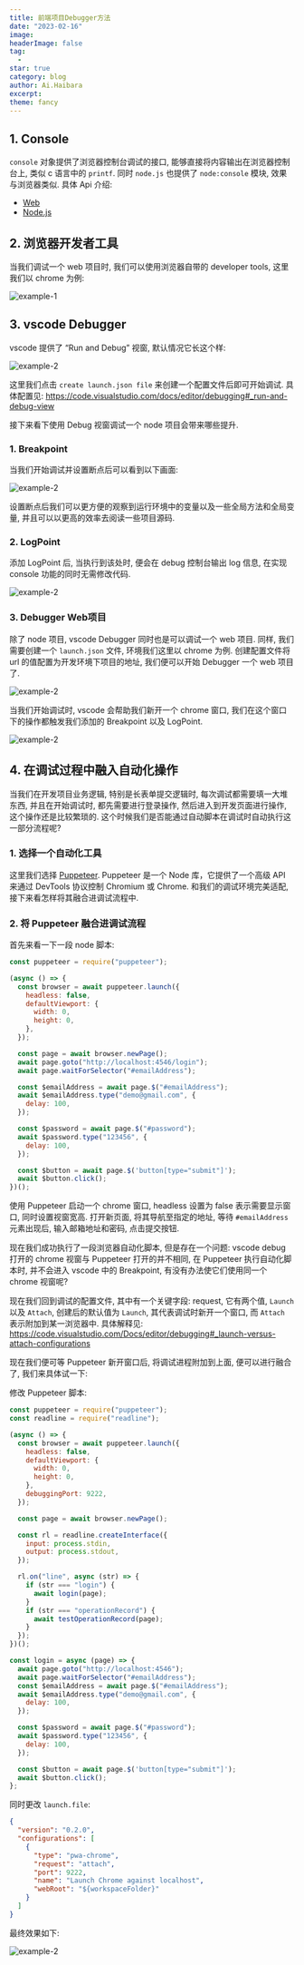 ```yaml
---
title: 前端项目Debugger方法
date: "2023-02-16"
image: 
headerImage: false
tag:
  -
star: true
category: blog
author: Ai.Haibara
excerpt: 
theme: fancy
---
```


## 1. Console

`console` 对象提供了浏览器控制台调试的接口, 能够直接将内容输出在浏览器控制台上, 类似 c 语言中的 `printf`. 同时 `node.js` 也提供了 `node:console` 模块, 效果与浏览器类似. 具体 Api 介绍:

* [Web](https://developer.mozilla.org/zh-CN/docs/Web/API/Console)
* [Node.js](https://nodejs.org/api/console.html)

## 2. 浏览器开发者工具

当我们调试一个 web 项目时, 我们可以使用浏览器自带的 developer tools, 这里我们以 chrome 为例:

![example-1](/assets/debugger_methods/example-1.gif)

## 3. vscode Debugger

vscode 提供了 “Run and Debug” 视窗, 默认情况它长这个样:

![example-2](/assets/debugger_methods/example-2.png)

这里我们点击 `create launch.json file` 来创建一个配置文件后即可开始调试. 具体配置见: <https://code.visualstudio.com/docs/editor/debugging#_run-and-debug-view>

接下来看下使用 Debug 视窗调试一个 node 项目会带来哪些提升.

### 1. Breakpoint

当我们开始调试并设置断点后可以看到以下画面:

![example-2](/assets/debugger_methods/example-3.png)

设置断点后我们可以更方便的观察到运行环境中的变量以及一些全局方法和全局变量, 并且可以以更高的效率去阅读一些项目源码.

### 2. LogPoint

添加 LogPoint 后, 当执行到该处时, 便会在 debug 控制台输出 log 信息, 在实现 console 功能的同时无需修改代码.

![example-2](/assets/debugger_methods/example-4.gif)

### 3. Debugger Web项目

除了 node 项目, vscode Debugger 同时也是可以调试一个 web 项目. 同样, 我们需要创建一个 `launch.json` 文件, 环境我们这里以 chrome 为例. 创建配置文件将 url 的值配置为开发环境下项目的地址, 我们便可以开始 Debugger 一个 web 项目了.

![example-2](/assets/debugger_methods/example-5.png)

当我们开始调试时, vscode 会帮助我们新开一个 chrome 窗口, 我们在这个窗口下的操作都触发我们添加的 Breakpoint 以及 LogPoint.

![example-2](/assets/debugger_methods/example-6.gif)

## 4. 在调试过程中融入自动化操作

当我们在开发项目业务逻辑, 特别是长表单提交逻辑时, 每次调试都需要填一大堆东西, 并且在开始调试时, 都先需要进行登录操作, 然后进入到开发页面进行操作, 这个操作还是比较繁琐的. 这个时候我们是否能通过自动脚本在调试时自动执行这一部分流程呢?

### 1. 选择一个自动化工具

这里我们选择 [Puppeteer](https://github.com/puppeteer/puppeteer). Puppeteer 是一个 Node 库，它提供了一个高级 API 来通过 DevTools 协议控制 Chromium 或 Chrome. 和我们的调试环境完美适配, 接下来看怎样将其融合进调试流程中.

### 2. 将 Puppeteer 融合进调试流程

首先来看一下一段 node 脚本:

```javascript
const puppeteer = require("puppeteer");

(async () => {
  const browser = await puppeteer.launch({
    headless: false,
    defaultViewport: {
      width: 0,
      height: 0,
    },
  });

  const page = await browser.newPage();
  await page.goto("http://localhost:4546/login");
  await page.waitForSelector("#emailAddress");

  const $emailAddress = await page.$("#emailAddress");
  await $emailAddress.type("demo@gmail.com", {
    delay: 100,
  });

  const $password = await page.$("#password");
  await $password.type("123456", {
    delay: 100,
  });

  const $button = await page.$('button[type="submit"]');
  await $button.click();
})();
```

使用 Puppeteer 启动一个 chrome 窗口, headless 设置为 false 表示需要显示窗口, 同时设置视窗宽高. 打开新页面, 将其导航至指定的地址, 等待 `#emailAddress` 元素出现后, 输入邮箱地址和密码, 点击提交按钮.

现在我们成功执行了一段浏览器自动化脚本, 但是存在一个问题: vscode debug 打开的 chrome 视窗与 Puppeteer 打开的并不相同, 在 Puppeteer 执行自动化脚本时, 并不会进入 vscode 中的 Breakpoint, 有没有办法使它们使用同一个chrome 视窗呢?

现在我们回到调试的配置文件, 其中有一个关键字段: request, 它有两个值, `Launch` 以及 `Attach`, 创建后的默认值为 `Launch`, 其代表调试时新开一个窗口, 而 `Attach` 表示附加到某一浏览器中. 具体解释见: <https://code.visualstudio.com/Docs/editor/debugging#_launch-versus-attach-configurations>

现在我们便可等 Puppeteer 新开窗口后, 将调试进程附加到上面, 便可以进行融合了, 我们来具体试一下:

修改 Puppeteer 脚本:

```javascript
const puppeteer = require("puppeteer");
const readline = require("readline");

(async () => {
  const browser = await puppeteer.launch({
    headless: false,
    defaultViewport: {
      width: 0,
      height: 0,
    },
    debuggingPort: 9222,
  });

  const page = await browser.newPage();

  const rl = readline.createInterface({
    input: process.stdin,
    output: process.stdout,
  });

  rl.on("line", async (str) => {
    if (str === "login") {
      await login(page);
    }
    if (str === "operationRecord") {
      await testOperationRecord(page);
    }
  });
})();

const login = async (page) => {
  await page.goto("http://localhost:4546");
  await page.waitForSelector("#emailAddress");
  const $emailAddress = await page.$("#emailAddress");
  await $emailAddress.type("demo@gmail.com", {
    delay: 100,
  });

  const $password = await page.$("#password");
  await $password.type("123456", {
    delay: 100,
  });

  const $button = await page.$('button[type="submit"]');
  await $button.click();
};
```

同时更改 `launch.file`:

```json
{
  "version": "0.2.0",
  "configurations": [
    {
      "type": "pwa-chrome",
      "request": "attach",
      "port": 9222,
      "name": "Launch Chrome against localhost",
      "webRoot": "${workspaceFolder}"
    }
  ]
}
```

最终效果如下:

![example-2](/assets/debugger_methods/example-7.gif)
